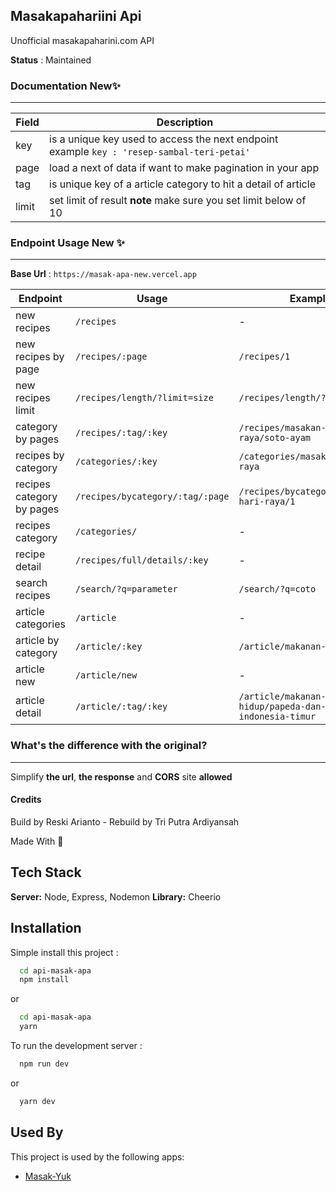 ## Masakapahariini Api

Unofficial masakapaharini.com API

**Status** : Maintained

### Documentation New✨

---

| Field | Description                                                                                |
| ----- | ------------------------------------------------------------------------------------------ |
| key   | is a unique key used to access the next endpoint example `key : 'resep-sambal-teri-petai'` |
| page  | load a next of data if want to make pagination in your app                                 |
| tag   | is unique key of a article category to hit a detail of article                             |
| limit | set limit of result **note** make sure you set limit below of 10                           |

### Endpoint Usage New ✨

---

**Base Url** : `https://masak-apa-new.vercel.app`

| Endpoint                  | Usage                            | Example                                                          |
| ------------------------- | -------------------------------- | ---------------------------------------------------------------- |
| new recipes               | `/recipes`                       | -                                                                |
| new recipes by page       | `/recipes/:page`                 | `/recipes/1`                                                     |
| new recipes limit         | `/recipes/length/?limit=size`    | `/recipes/length/?limit=5`                                       |
| category by pages         | `/recipes/:tag/:key`             | `/recipes/masakan-hari-raya/soto-ayam`                           |
| recipes by category       | `/categories/:key`               | `/categories/masakan-hari-raya`                                  |
| recipes category by pages | `/recipes/bycategory/:tag/:page` | `/recipes/bycategory/masakan-hari-raya/1`                        |
| recipes category          | `/categories/`                   | -                                                                |
| recipe detail             | `/recipes/full/details/:key`     | -                                                                |
| search recipes            | `/search/?q=parameter`           | `/search/?q=coto`                                                |
| article categories        | `/article`                       | -                                                                |
| article by category       | `/article/:key`                  | `/article/makanan-gaya-hidup`                                    |
| article new               | `/article/new`                   | -                                                                |
| article detail            | `/article/:tag/:key`             | `/article/makanan-gaya-hidup/papeda-dan-masakan-indonesia-timur` |

### What's the difference with the original?

---

Simplify **the url**, **the response** and **CORS** site **allowed**

#### Credits

Build by Reski Arianto - Rebuild by Tri Putra Ardiyansah

Made With 💙

## Tech Stack

**Server:** Node, Express, Nodemon
**Library:** Cheerio

## Installation

Simple install this project :

```bash
  cd api-masak-apa
  npm install
```

or

```bash
  cd api-masak-apa
  yarn
```

To run the development server :

```bash
  npm run dev
```

or

```bash
  yarn dev
```

## Used By

This project is used by the following apps:

- [Masak-Yuk](https://masak-yuk.vercel.app/)
